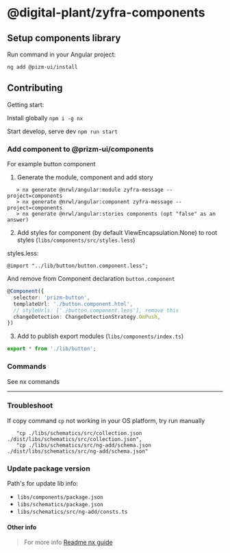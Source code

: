 # @digital-plant/zyfra-components

## Setup components library

Run command in your Angular project:

```
ng add @pizm-ui/install
```

## Contributing

Getting start:

Install globally `npm i -g nx`

Start develop, serve dev `npm run start`

### Add component to @prizm-ui/components

For example button component

1. Generate the module, component and add story

```
   > nx generate @nrwl/angular:module zyfra-message --project=components
   > nx generate @nrwl/angular:component zyfra-message --project=components
   > nx generate @nrwl/angular:stories components (opt "false" as an answer)
```
2. Add styles for component (by default ViewEncapsulation.None) to root styles (`libs/components/src/styles.less`)

styles.less:
```less
@import "../lib/button/button.component.less";

```

And remove from Component declaration `button.component`

```ts
@Component({
  selector: 'prizm-button',
  templateUrl: './button.component.html',
  // styleUrls: ['./button.component.less'], remove this
  changeDetection: ChangeDetectionStrategy.OnPush,
})
```

3. Add to publish export modules (`libs/components/index.ts`)

```ts
export * from './lib/button';


```

### Commands

See nx commands


---------


### Troubleshoot

If copy command `cp` not working in your OS platform, try run manually 

```
   "cp ./libs/schematics/src/collection.json ./dist/libs/schematics/src/collection.json",
   "cp ./libs/schematics/src/ng-add/schema.json ./dist/libs/schematics/src/ng-add/schema.json"
```

### Update package version

Path's for update lib info:

- `libs/components/package.json`
- `libs/schematics/package.json`
- `libs/schematics/src/ng-add/consts.ts`


#### Other info

> For more info [Readme nx guide](README_NX.md)

